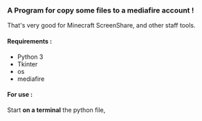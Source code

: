 ### A Program for copy some files to a mediafire account !

That's very good for Minecraft ScreenShare, and other staff tools.

#### Requirements :
- Python 3
- Tkinter
- os
- mediafire

#### For use :
Start **on a terminal** the python file, 
